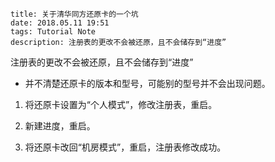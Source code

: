 ```
title: 关于清华同方还原卡的一个坑
date: 2018.05.11 19:51
tags: Tutorial Note
description: 注册表的更改不会被还原，且不会储存到“进度”
```

注册表的更改不会被还原，且不会储存到“进度”

- 并不清楚还原卡的版本和型号，可能别的型号并不会出现问题。

1. 将还原卡设置为“个人模式”，修改注册表，重启。

2. 新建进度，重启。

3. 将还原卡改回“机房模式”，重启，注册表修改成功。
